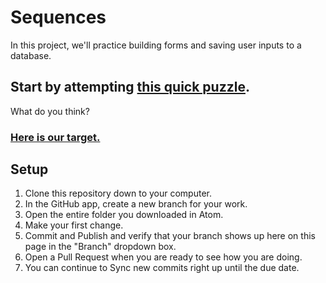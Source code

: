 # Sequences

In this project, we'll practice building forms and saving user inputs to a database.

## Start by attempting [this quick puzzle](http://www.nytimes.com/interactive/2015/07/03/upshot/a-quick-puzzle-to-test-your-problem-solving.html).

What do you think?

### [Here is our target.](https://fd-sequences.herokuapp.com/)


## Setup

1. Clone this repository down to your computer.
1. In the GitHub app, create a new branch for your work.
1. Open the entire folder you downloaded in Atom.
1. Make your first change.
1. Commit and Publish and verify that your branch shows up here on this page in the "Branch" dropdown box.
1. Open a Pull Request when you are ready to see how you are doing.
1. You can continue to Sync new commits right up until the due date.
